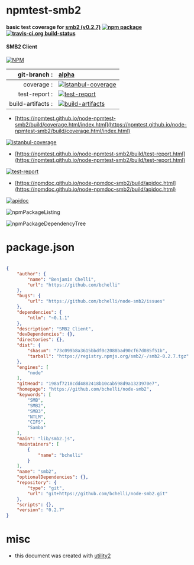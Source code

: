 # npmtest-smb2

#### basic test coverage for  [smb2 (v0.2.7)](https://github.com/bchelli/node-smb2)  [![npm package](https://img.shields.io/npm/v/npmtest-smb2.svg?style=flat-square)](https://www.npmjs.org/package/npmtest-smb2) [![travis-ci.org build-status](https://api.travis-ci.org/npmtest/node-npmtest-smb2.svg)](https://travis-ci.org/npmtest/node-npmtest-smb2)

#### SMB2 Client

[![NPM](https://nodei.co/npm/smb2.png?downloads=true&downloadRank=true&stars=true)](https://www.npmjs.com/package/smb2)

| git-branch : | [alpha](https://github.com/npmtest/node-npmtest-smb2/tree/alpha)|
|--:|:--|
| coverage : | [![istanbul-coverage](https://npmtest.github.io/node-npmtest-smb2/build/coverage.badge.svg)](https://npmtest.github.io/node-npmtest-smb2/build/coverage.html/index.html)|
| test-report : | [![test-report](https://npmtest.github.io/node-npmtest-smb2/build/test-report.badge.svg)](https://npmtest.github.io/node-npmtest-smb2/build/test-report.html)|
| build-artifacts : | [![build-artifacts](https://npmtest.github.io/node-npmtest-smb2/glyphicons_144_folder_open.png)](https://github.com/npmtest/node-npmtest-smb2/tree/gh-pages/build)|

- [https://npmtest.github.io/node-npmtest-smb2/build/coverage.html/index.html](https://npmtest.github.io/node-npmtest-smb2/build/coverage.html/index.html)

[![istanbul-coverage](https://npmtest.github.io/node-npmtest-smb2/build/screenCapture.buildCi.browser.%252Ftmp%252Fbuild%252Fcoverage.lib.html.png)](https://npmtest.github.io/node-npmtest-smb2/build/coverage.html/index.html)

- [https://npmtest.github.io/node-npmtest-smb2/build/test-report.html](https://npmtest.github.io/node-npmtest-smb2/build/test-report.html)

[![test-report](https://npmtest.github.io/node-npmtest-smb2/build/screenCapture.buildCi.browser.%252Ftmp%252Fbuild%252Ftest-report.html.png)](https://npmtest.github.io/node-npmtest-smb2/build/test-report.html)

- [https://npmdoc.github.io/node-npmdoc-smb2/build/apidoc.html](https://npmdoc.github.io/node-npmdoc-smb2/build/apidoc.html)

[![apidoc](https://npmdoc.github.io/node-npmdoc-smb2/build/screenCapture.buildCi.browser.%252Ftmp%252Fbuild%252Fapidoc.html.png)](https://npmdoc.github.io/node-npmdoc-smb2/build/apidoc.html)

![npmPackageListing](https://npmtest.github.io/node-npmtest-smb2/build/screenCapture.npmPackageListing.svg)

![npmPackageDependencyTree](https://npmtest.github.io/node-npmtest-smb2/build/screenCapture.npmPackageDependencyTree.svg)



# package.json

```json

{
    "author": {
        "name": "Benjamin Chelli",
        "url": "https://github.com/bchelli"
    },
    "bugs": {
        "url": "https://github.com/bchelli/node-smb2/issues"
    },
    "dependencies": {
        "ntlm": "~0.1.1"
    },
    "description": "SMB2 Client",
    "devDependencies": {},
    "directories": {},
    "dist": {
        "shasum": "73c099b8a3615bbdf0c2088bad90cf67d085f51b",
        "tarball": "https://registry.npmjs.org/smb2/-/smb2-0.2.7.tgz"
    },
    "engines": [
        "node"
    ],
    "gitHead": "198af7218cdd4882418b10cab598d9a1323970e7",
    "homepage": "https://github.com/bchelli/node-smb2",
    "keywords": [
        "SMB",
        "SMB2",
        "SMB3",
        "NTLM",
        "CIFS",
        "Samba"
    ],
    "main": "lib/smb2.js",
    "maintainers": [
        {
            "name": "bchelli"
        }
    ],
    "name": "smb2",
    "optionalDependencies": {},
    "repository": {
        "type": "git",
        "url": "git+https://github.com/bchelli/node-smb2.git"
    },
    "scripts": {},
    "version": "0.2.7"
}
```



# misc
- this document was created with [utility2](https://github.com/kaizhu256/node-utility2)
